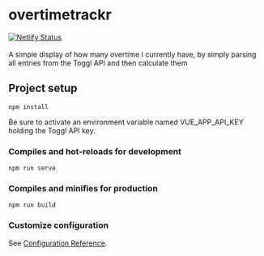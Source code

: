 # overtimetrackr
[![Netlify Status](https://api.netlify.com/api/v1/badges/759e77af-c4e2-4413-b588-7a2b7d0ed4a3/deploy-status)](https://app.netlify.com/sites/overtimetrackr/deploys)<br><br>
A simple display of how many overtime I currently have, by simply parsing all entries from the Toggl API and then calculate them

## Project setup
```
npm install
```

Be sure to activate an environment variable named VUE_APP_API_KEY holding the Toggl API key.

### Compiles and hot-reloads for development
```
npm run serve
```

### Compiles and minifies for production
```
npm run build
```

### Customize configuration
See [Configuration Reference](https://cli.vuejs.org/config/).
